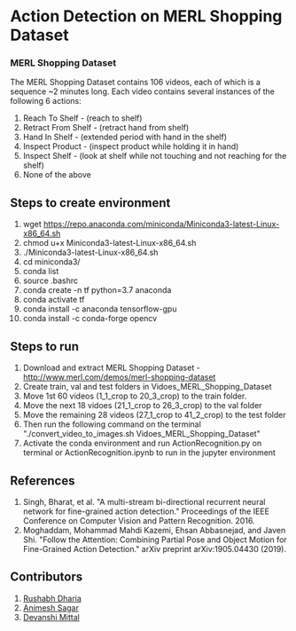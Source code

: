# Action Detection on MERL Shopping Dataset


### MERL Shopping Dataset

The MERL Shopping Dataset contains 106 videos, each of which is a sequence ~2 minutes long. Each video contains several instances of the following 6 actions:
  1. Reach To Shelf     - (reach to shelf)
  2. Retract From Shelf - (retract hand from shelf)
  3. Hand In Shelf      - (extended period with hand in the shelf)
  4. Inspect Product    - (inspect product while holding it in hand)
  5. Inspect Shelf      - (look at shelf while not touching and not reaching for the shelf)
  6. None of the above


## Steps to create environment
1. wget https://repo.anaconda.com/miniconda/Miniconda3-latest-Linux-x86_64.sh
2. chmod u+x Miniconda3-latest-Linux-x86_64.sh 
3. ./Miniconda3-latest-Linux-x86_64.sh 
4. cd miniconda3/
5. conda list
6. source .bashrc
7. conda create -n tf python=3.7 anaconda
8. conda activate tf
9. conda install -c anaconda tensorflow-gpu
10. conda install -c conda-forge opencv


## Steps to run
1. Download and extract MERL Shopping Dataset - http://www.merl.com/demos/merl-shopping-dataset
2. Create train, val and test folders in Vidoes_MERL_Shopping_Dataset 
3. Move 1st 60 videos (1_1_crop to 20_3_crop) to the train folder.
4. Move the next 18 vidoes (21_1_crop to 26_3_crop) to the val folder
5. Move the remaining 28 videos (27_1_crop to 41_2_crop) to the test folder
6. Then run the following command on the terminal "./convert_video_to_images.sh Vidoes_MERL_Shopping_Dataset"
7. Activate the conda environment and run ActionRecognition.py on terminal or ActionRecognition.ipynb to run in the jupyter environment 


## References
1. Singh, Bharat, et al. "A multi-stream bi-directional recurrent neural network for fine-grained action detection." Proceedings of the IEEE Conference on Computer Vision and Pattern Recognition. 2016.
2. Moghaddam, Mohammad Mahdi Kazemi, Ehsan Abbasnejad, and Javen Shi. "Follow the Attention: Combining Partial Pose and Object Motion for Fine-Grained Action Detection." arXiv preprint arXiv:1905.04430 (2019).


## Contributors
1. [Rushabh Dharia](https://github.com/rushabhdharia)
2. [Animesh Sagar](https://github.com/animeshsagar)
3. [Devanshi Mittal](https://github.com/mittaldevanshi)
 
